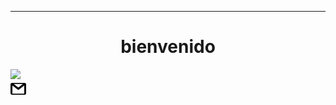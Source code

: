 
___
<h1 align=center> bienvenido </h1>

<div >
    <img src="https://raw.githubusercontent.com/Devccss/Devccss/main/Imagenes/giphy.gif?token=GHSAT0AAAAAACMG7PAYPZ2FN3B3NJ24DILSZMSAXUA">
    
</div>
<div>
<a href="mailto:deivid.sandoval.cid@gmail.com"><img src="https://raw.githubusercontent.com/Devccss/Devccss/main/Imagenes/correo.png?token=GHSAT0AAAAAACMG7PAZBX6UTNSYYNZ3X2ROZMSAX7A" width=5%></a>
</div>
